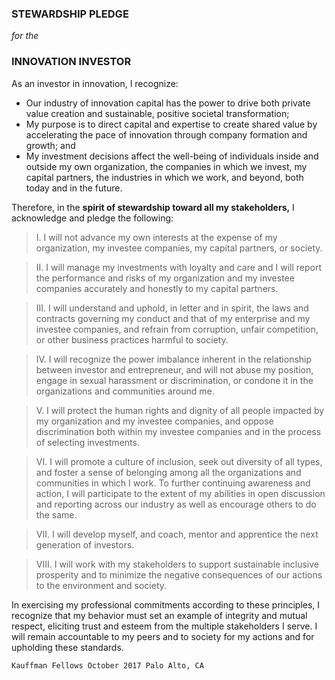 ### STEWARDSHIP PLEDGE
*for the* 
### INNOVATION INVESTOR

As an investor in innovation, I recognize:
- Our industry of innovation capital has the power to drive both private value creation and sustainable, positive societal transformation;
- My purpose is to direct capital and expertise to create shared value by accelerating the pace of innovation through company formation and growth; and
- My investment decisions affect the well-being of individuals inside and outside my own organization, the companies in which we invest, my capital partners, the industries in which we work, and beyond, both today and in the future.

Therefore, in the **spirit of stewardship toward all my stakeholders,** I acknowledge and pledge the following:

> I.	I will not advance my own interests at the expense of my organization, my investee companies, my capital partners, or society.

> II.	I will manage my investments with loyalty and care and I will report the performance and risks of my organization and my investee companies accurately and honestly to my capital partners.

> III.	I will understand and uphold, in letter and in spirit, the laws and contracts governing my conduct and that of my enterprise and my investee companies, and refrain from corruption, unfair competition, or other business practices harmful to society. 

> IV.	I will recognize the power imbalance inherent in the relationship between investor and entrepreneur, and will not abuse my position, engage in sexual harassment or discrimination, or condone it in the organizations and communities around me.

> V.	I will protect the human rights and dignity of all people impacted by my organization and my investee companies, and oppose discrimination both within my investee companies and in the process of selecting investments.

> VI.	I will promote a culture of inclusion, seek out diversity of all types, and foster a sense of belonging among all the organizations and communities in which I work.  To further continuing awareness and action, I will participate to the extent of my abilities in open discussion and reporting across our industry as well as encourage others to do the same.

> VII.	I will develop myself, and coach, mentor and apprentice the next generation of investors.

> VIII.	I will work with my stakeholders to support sustainable inclusive prosperity and to minimize the negative consequences of our actions to the environment and society.

In exercising my professional commitments according to these principles, I recognize that my behavior must set an example of integrity and mutual respect, eliciting trust and esteem from the multiple stakeholders I serve. I will remain accountable to my peers and to society for my actions and for upholding these standards.

`Kauffman Fellows
October 2017
Palo Alto, CA`
